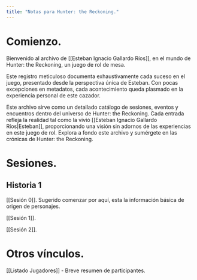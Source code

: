 ```yaml
---
title: "Notas para Hunter: the Reckoning."
---
```

# Comienzo.

Bienvenido al archivo de [[Esteban Ignacio Gallardo Ríos]], en el mundo de Hunter: the Reckoning, un juego de rol de mesa.

Este registro meticuloso documenta exhaustivamente cada suceso en el juego, presentado desde la perspectiva única de Esteban. Con pocas excepciones en metadatos, cada acontecimiento queda plasmado en la experiencia personal de este cazador.

Este archivo sirve como un detallado catálogo de sesiones, eventos y encuentros dentro del universo de Hunter: the Reckoning. Cada entrada refleja la realidad tal como la vivió [[Esteban Ignacio Gallardo Ríos|Esteban]], proporcionando una visión sin adornos de las experiencias en este juego de rol. Explora a fondo este archivo y sumérgete en las crónicas de Hunter: the Reckoning.
# Sesiones.

## Historia 1

[[Sesión 0]]. Sugerido comenzar por aquí, esta la información básica de origen de personajes.

[[Sesión 1]]. 

[[Sesión 2]].

# Otros vínculos.

[[Listado Jugadores]] - Breve resumen de participantes.